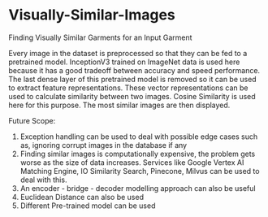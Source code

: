 # Visually-Similar-Images
Finding Visually Similar Garments for an Input Garment

Every image in the dataset is preprocessed so that they can be fed to a pretrained model. InceptionV3 trained on ImageNet data is used here because it has a good tradeoff between accuracy and speed performance. The last dense layer of this pretrained model is removed so it can be used to extract feature representations.
These vector representations can be used to calculate similarity between two images. Cosine Similarity is used here for this purpose. The most similar images are then displayed.

Future Scope:
1. Exception handling can be used to deal with possible edge cases such as, ignoring corrupt images in the database if any
2. Finding similar images is computationally expensive, the problem gets worse as the size of data increases. Services like Google Vertex AI Matching Engine, IO Similarity Search, Pinecone, Milvus can be used to deal with this.
3. An encoder - bridge - decoder modelling approach can also be useful
4. Euclidean Distance can also be used
5. Different Pre-trained model can be used
